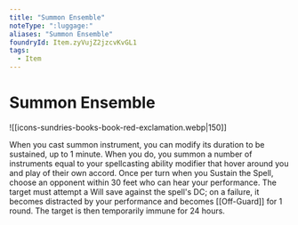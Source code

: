```yaml
---
title: "Summon Ensemble"
noteType: ":luggage:"
aliases: "Summon Ensemble"
foundryId: Item.zyVujZ2jzcvKvGL1
tags:
  - Item
---
```


# Summon Ensemble
![[icons-sundries-books-book-red-exclamation.webp|150]]

When you cast summon instrument, you can modify its duration to be sustained, up to 1 minute. When you do, you summon a number of instruments equal to your spellcasting ability modifier that hover around you and play of their own accord. Once per turn when you Sustain the Spell, choose an opponent within 30 feet who can hear your performance. The target must attempt a Will save against the spell's DC; on a failure, it becomes distracted by your performance and becomes [[Off-Guard]] for 1 round. The target is then temporarily immune for 24 hours.
